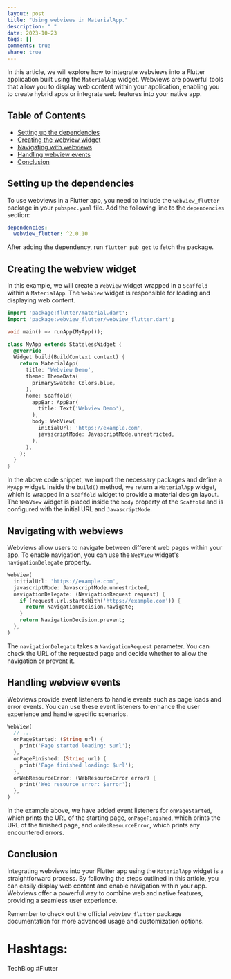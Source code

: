 ```yaml
---
layout: post
title: "Using webviews in MaterialApp."
description: " "
date: 2023-10-23
tags: []
comments: true
share: true
---
```


In this article, we will explore how to integrate webviews into a Flutter application built using the `MaterialApp` widget. Webviews are powerful tools that allow you to display web content within your application, enabling you to create hybrid apps or integrate web features into your native app.

## Table of Contents
- [Setting up the dependencies](#setting-up-the-dependencies)
- [Creating the webview widget](#creating-the-webview-widget)
- [Navigating with webviews](#navigating-with-webviews)
- [Handling webview events](#handling-webview-events)
- [Conclusion](#conclusion)

## Setting up the dependencies
To use webviews in a Flutter app, you need to include the `webview_flutter` package in your `pubspec.yaml` file. Add the following line to the `dependencies` section:

```yaml
dependencies:
  webview_flutter: ^2.0.10
```

After adding the dependency, run `flutter pub get` to fetch the package.

## Creating the webview widget
In this example, we will create a `WebView` widget wrapped in a `Scaffold` within a `MaterialApp`. The `WebView` widget is responsible for loading and displaying web content.

```dart
import 'package:flutter/material.dart';
import 'package:webview_flutter/webview_flutter.dart';

void main() => runApp(MyApp());

class MyApp extends StatelessWidget {
  @override
  Widget build(BuildContext context) {
    return MaterialApp(
      title: 'Webview Demo',
      theme: ThemeData(
        primarySwatch: Colors.blue,
      ),
      home: Scaffold(
        appBar: AppBar(
          title: Text('Webview Demo'),
        ),
        body: WebView(
          initialUrl: 'https://example.com',
          javascriptMode: JavascriptMode.unrestricted,
        ),
      ),
    );
  }
}
```

In the above code snippet, we import the necessary packages and define a `MyApp` widget. Inside the `build()` method, we return a `MaterialApp` widget, which is wrapped in a `Scaffold` widget to provide a material design layout. The `WebView` widget is placed inside the `body` property of the `Scaffold` and is configured with the initial URL and `JavascriptMode`.

## Navigating with webviews
Webviews allow users to navigate between different web pages within your app. To enable navigation, you can use the `WebView` widget's `navigationDelegate` property. 

```dart
WebView(
  initialUrl: 'https://example.com',
  javascriptMode: JavascriptMode.unrestricted,
  navigationDelegate: (NavigationRequest request) {
    if (request.url.startsWith('https://example.com')) {
      return NavigationDecision.navigate;
    }
    return NavigationDecision.prevent;
  },
)
```

The `navigationDelegate` takes a `NavigationRequest` parameter. You can check the URL of the requested page and decide whether to allow the navigation or prevent it.

## Handling webview events
Webviews provide event listeners to handle events such as page loads and error events. You can use these event listeners to enhance the user experience and handle specific scenarios.

```dart
WebView(
  // ...
  onPageStarted: (String url) {
    print('Page started loading: $url');
  },
  onPageFinished: (String url) {
    print('Page finished loading: $url');
  },
  onWebResourceError: (WebResourceError error) {
    print('Web resource error: $error');
  },
)
```

In the example above, we have added event listeners for `onPageStarted`, which prints the URL of the starting page, `onPageFinished`, which prints the URL of the finished page, and `onWebResourceError`, which prints any encountered errors.

## Conclusion
Integrating webviews into your Flutter app using the `MaterialApp` widget is a straightforward process. By following the steps outlined in this article, you can easily display web content and enable navigation within your app. Webviews offer a powerful way to combine web and native features, providing a seamless user experience.

Remember to check out the official `webview_flutter` package documentation for more advanced usage and customization options.

# Hashtags:
TechBlog #Flutter